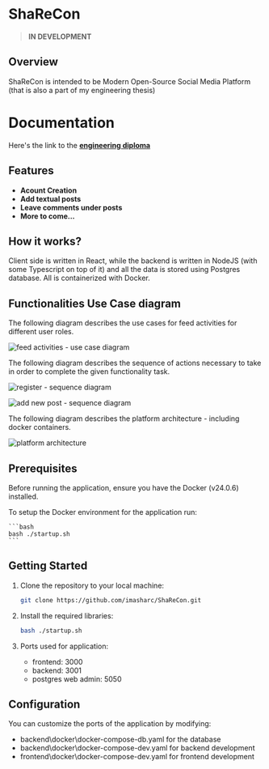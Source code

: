 # ShaReCon

> **IN DEVELOPMENT**

## Overview

ShaReCon is intended to be Modern Open-Source Social Media Platform (that is also a part of my engineering thesis)

# Documentation

Here's the link to the **[engineering diploma](https://docs.google.com/document/d/12JScNMTtzE-o2z3nql9wiOhPe0rlIFG2sg1Z7jdcJ7Y/edit?usp=sharing)**

## Features

- **Acount Creation**
- **Add textual posts**
- **Leave comments under posts**
- **More to come...**

## How it works?

Client side is written in React, while the backend is written in NodeJS (with some Typescript on top of it) and all the data is stored using Postgres database.
All is containerized with Docker.

## Functionalities Use Case diagram

The following diagram describes the use cases for feed activities for different user roles.

![feed activities - use case diagram](doc/feed%20activities%20-%20use%20case%20diagram.png)

The following diagram describes the sequence of actions necessary to take in order to complete the given functionality task.

![register - sequence diagram](doc\sequence_diagram_add_new_post.png)

![add new post - sequence diagram](doc\sequence_diagram_register.png)

The following diagram describes the platform architecture - including docker containers.

![platform architecture](doc/platform%20architecture.png)

## Prerequisites

Before running the application, ensure you have the Docker (v24.0.6) installed.

To setup the Docker environment for the application run:

    ```bash
    bash ./startup.sh
    ```

## Getting Started

1. Clone the repository to your local machine:

   ```bash
   git clone https://github.com/imasharc/ShaReCon.git
   ```

2. Install the required libraries:

   ```bash
   bash ./startup.sh
   ```

3. Ports used for application:
   - frontend: 3000
   - backend: 3001
   - postgres web admin: 5050

## Configuration

You can customize the ports of the application by modifying:

- backend\docker\docker-compose-db.yaml for the database
- backend\docker\docker-compose-dev.yaml for backend development
- frontend\docker\docker-compose-dev.yaml for frontend development
